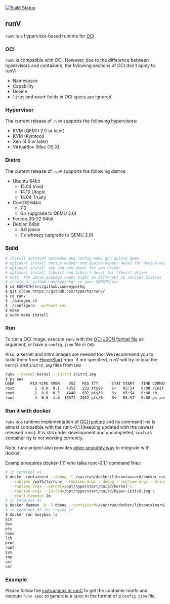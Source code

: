 [![Build Status](https://travis-ci.org/hyperhq/runv.svg?branch=master)](https://travis-ci.org/hyperhq/runv)
## runV

`runV` is a hypervisor-based runtime for [OCI](https://github.com/opencontainers/runtime-spec).

### OCI

`runV` is compatible with OCI. However, due to the difference between hypervisors and containers, the following sections of OCI don't apply to runV:
- Namespace
- Capability
- Device
- `linux` and `mount` fields in OCI specs are ignored

### Hypervisor

The current release of `runV` supports the following hypervisors:
- KVM (QEMU 2.0 or later)
- KVM (Kvmtool)
- Xen (4.5 or later)
- VirtualBox (Mac OS X)

### Distro

The current release of `runV` supports the following distros:

- Ubuntu 64bit
	- 15.04 Vivid
	- 14.10 Utopic
	- 14.04 Trusty
- CentOS 64bit
	- 7.0
	- 6.x (upgrade to QEMU 2.0)
- Fedora 20-22 64bit
- Debian 64bit
	- 8.0 jessie
	- 7.x wheezy (upgrade to QEMU 2.0)

### Build

```bash
# install autoconf automake pkg-config make gcc golang qemu
# optional install device-mapper and device-mapper-devel for device-mapper storage
# optional install xen and xen-devel for xen driver
# optional install libvirt and libvirt-devel for libvirt driver
# note: the above package names might be different in various distros
# create a 'github.com/hyperhq' in your GOPATH/src
$ cd $GOPATH/src/github.com/hyperhq
$ git clone https://github.com/hyperhq/runv/
$ cd runv
$ ./autogen.sh
$ ./configure --without-xen
$ make
$ sudo make install
```

### Run

To run a OCI image, execute `runv` with the [OCI JSON format file](https://github.com/opencontainers/runc#oci-container-json-format) as argument, or have a `config.json` file in `CWD`.

Also, a kernel and initrd images are needed too. We recommend you to build them from [HyperStart](https://github.com/hyperhq/hyperstart/) repo. If not specified, runV will try to load the `kernel` and `initrd.img` files from `CWD`.

```bash
runv --kernel kernel --initrd initrd.img
$ ps aux
USER       PID %CPU %MEM    VSZ   RSS TTY      STAT START   TIME COMMAND
root         1  0.0  0.1   4352   232 ttyS0    S+   05:54   0:00 /init
root         2  0.0  0.5   4448   632 pts/0    Ss   05:54   0:00 sh
root         4  0.0  1.6  15572  2032 pts/0    R+   05:57   0:00 ps aux
```

### Run it with docker

`runv` is a runtime implementation of [OCI runtime](https://github.com/opencontainers/runtime-spec) and its command line is almost compatible with the runc-0.1.1(keeping updated with the newest released runc). It is still under development and uncompleted, such as container tty is not working currently.

Note, runv project also provides [other smoothly way](https://github.com/hyperhq/runv/tree/master/containerd) to integrate with docker.

Example(requires docker-1.11 who talks runc-0.1.1 command line):

```bash
# in terminal #1
$ docker-containerd --debug -l /var/run/docker/libcontainerd/docker-containerd.sock \
  --runtime /path/to/runv --runtime-args --debug --runtime-args --driver=libvirt \
  --runtime-args --kernel=/opt/hyperstart/build/kernel \
  --runtime-args --initrd=/opt/hyperstart/build/hyper-initrd.img \
  --start-timeout 2m
# in terminal #2
$ docker daemon -D -l debug --containerd=/var/run/docker/libcontainerd/docker-containerd.sock
# in terminal #3 for trying it
$ docker run busybox ls
bin
dev
etc
home
lib
proc
root
sys
tmp
usr
var
```

### Example

Please follow the [instructions in runC](https://github.com/opencontainers/runc#creating-an-oci-bundle) to get the container rootfs and execute `runv spec` to generate a spec in the format of a `config.json` file.
